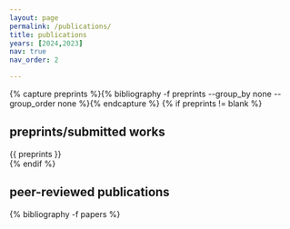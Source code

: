 ```yaml
---
layout: page
permalink: /publications/
title: publications
years: [2024,2023]
nav: true
nav_order: 2

---
```



<!-- Preprints/Submitted Works -->
{% capture preprints %}{% bibliography -f preprints --group_by none --group_order none %}{% endcapture %}
{% if preprints != blank %}
<div class="publications">
  <h2 class="bibliography-title">preprints/submitted works</h2>
  <div class="year">
    {{ preprints }}
  </div>
</div>
{% endif %}

<!-- Peer-reviewed papers -->
<div class="publications">
  <h2 class="bibliography-title">peer-reviewed publications</h2>
  {% bibliography -f papers %}
</div>

